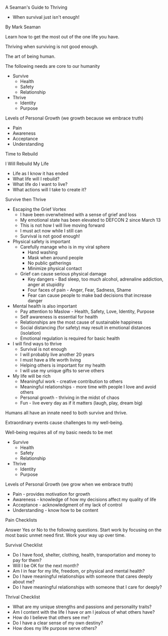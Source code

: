 A Seaman's Guide to Thriving 
- When survival just isn't enough!

By Mark Seaman

Learn how to get the most out of the one life you have.

Thriving when surviving is not good enough.

The art of being human.

The following needs are core to our humanity
- Survive
    - Health
    - Safety
    - Relationship
- Thrive
    - Identity
    - Purpose

Levels of Personal Growth (we growth because we embrace truth)
- Pain
- Awareness
- Acceptance
- Understanding


Time to Rebuild

I Will Rebuild My Life
- Life as I know it has ended
- What life will I rebuild?
- What life do I want to live?
- What actions will I take to create it?

Survive then Thrive
- Escaping the Grief Vortex
    - I have been overwhelmed with a sense of grief and loss
    - My emotional state has been elevated to DEFCON 2 since March 13
    - This is not how I will live moving forward
    - I must act now while I still can
    - Survival is not good enough!
- Physical safety is important
    - Carefully manage who is in my viral sphere
        - Hand washing
        - Mask when around people
        - No public gatherings
        - Minimize physical contact
    - Grief can cause serious physical damage
        - Key dangers - Bad sleep, too much alcohol, adrenaline addiction, anger at stupidity
        - Four faces of pain - Anger, Fear, Sadness, Shame
        - Fear can cause people to make bad decisions that increase danger
- Mental health is also important
    - Pay attention to Maslow - Health, Safety, Love, Identity, Purpose
    - Self awareness is essential for health
    - Relationships are the most cause of sustainable happiness
    - Social distancing (for safety) may result in emotional distances (isolation)
    - Emotional regulation is required for basic health
- I will find ways to thrive
    - Survival is not enough
    - I will probably live another 20 years
    - I must have a life worth living
    - Helping others is important for my health
    - I will use my unique gifts to serve others
- My life will be rich
    - Meaningful work - creative contribution to others
    - Meaningful relationships - more time with people I love and avoid others
    - Personal growth - thriving in the midst of chaos
    - Fun - live every day as if it matters (laugh, play, dream big)


Humans all have an innate need to both survive and thrive.

Extraordinary events cause challenges to my well-being.

Well-being requires all of my basic needs to be met
- Survive
    - Health
    - Safety
    - Relationship
- Thrive
    - Identity
    - Purpose

Levels of Personal Growth (we grow when we embrace truth)
- Pain - provides motivation for growth
- Awareness - knowledge of how my decisions affect my quality of life
- Acceptance - acknowledgment of my lack of control
- Understanding - know how to be content


Pain Checklists

Answer Yes or No to the following questions.  Start work by focusing on the most basic unmet need first.  Work your way up over time.

Survival Checklist
- Do I have food, shelter, clothing, health, transportation and money to pay for them?
- Will I be OK for the next month?  
- Am I in fear for my life, freedom, or physical and mental health?
- Do I have meaningful relationships with someone that cares deeply about me?
- Do I have meaningful relationships with someone that I care for deeply?

Thrival Checklist
- What are my unique strengths and passions and personality traits?
- Am I content with the life I have or am I jealous of what others have?
- How do I believe that others see me?
- Do I have a clear sense of my own destiny?
- How does my life purpose serve others?

